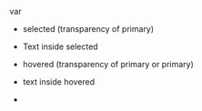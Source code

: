 var

- selected (transparency of primary)
- Text inside selected

- hovered (transparency of primary or primary)
- text inside hovered

-

